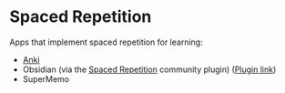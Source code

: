 # Spaced Repetition

Apps that implement spaced repetition for learning:

- [Anki](learning/anki.md)
- Obsidian (via the
  [Spaced Repetition](https://github.com/st3v3nmw/obsidian-spaced-repetition)
  community plugin)
  ([Plugin link](obsidian://show-plugin?id=obsidian-spaced-repetition))
- SuperMemo
